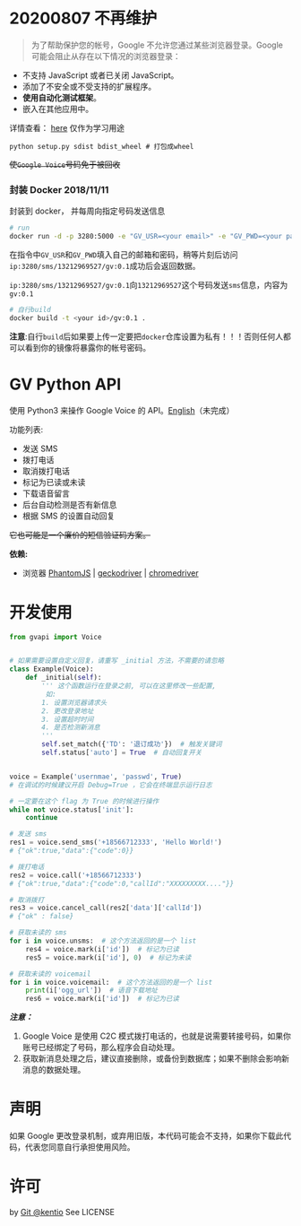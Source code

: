 # 20200807 不再维护
>为了帮助保护您的帐号，Google 不允许您通过某些浏览器登录。Google 可能会阻止从存在以下情况的浏览器登录：

- 不支持 JavaScript 或者已关闭 JavaScript。
- 添加了不安全或不受支持的扩展程序。
- **使用自动化测试框架**。
- 嵌入在其他应用中。

详情查看： [here](https://support.google.com/accounts/answer/7675428?hl=zh-Hans)
仅作为学习用途
```shell script
python setup.py sdist bdist_wheel # 打包成wheel
```

~~使`Google Voice`号码免于被回收~~

### 封装 Docker 2018/11/11
封装到 docker， 并每周向指定号码发送信息

```sh
# run
docker run -d -p 3280:5000 -e "GV_USR=<your email>" -e "GV_PWD=<your passwd>" -e "GVAPI_IS_DEV=true" --restart always cvno/gv
```

在指令中`GV_USR`和`GV_PWD`填入自己的邮箱和密码，稍等片刻后访问`ip:3280/sms/13212969527/gv:0.1`成功后会返回数据。

`ip:3280/sms/13212969527/gv:0.1`向`13212969527`这个号码发送`sms`信息，内容为`gv:0.1`

```sh
# 自行build
docker build -t <your id>/gv:0.1 .
```

**注意**:自行`build`后如果要上传一定要把`docker`仓库设置为私有！！！否则任何人都可以看到你的镜像将暴露你的帐号密码。

# GV Python API

使用 Python3 来操作 Google Voice 的 API。[English](/en)（未完成）

功能列表:

- 发送 SMS
- 拨打电话
- 取消拨打电话
- 标记为已读或未读
- 下载语音留言
- 后台自动检测是否有新信息
- 根据 SMS 的设置自动回复


~~它也可能是一个廉价的短信验证码方案。~~

**依赖:**
- 浏览器 [PhantomJS](http://phantomjs.org/download.html) | [geckodriver](https://github.com/mozilla/geckodriver) | [chromedriver](https://chromedriver.chromium.org/)

# 开发使用

```python
from gvapi import Voice


# 如果需要设置自定义回复，请重写 _initial 方法，不需要的请忽略
class Example(Voice):
    def _initial(self):
        ''' 这个函数运行在登录之前, 可以在这里修改一些配置,
         如:
        1. 设置浏览器请求头
        2. 更改登录地址
        3. 设置超时时间
        4. 是否检测新消息
        '''
        self.set_match({'TD': '退订成功'})  # 触发关键词
        self.status['auto'] = True  # 自动回复开关


voice = Example('usernmae', 'passwd', True)
# 在调试的时候建议开启 Debug=True ，它会在终端显示运行日志

# 一定要在这个 flag 为 True 的时候进行操作
while not voice.status['init']:
    continue

# 发送 sms
res1 = voice.send_sms('+18566712333', 'Hello World!')
# {"ok":true,"data":{"code":0}}

# 拨打电话
res2 = voice.call('+18566712333')
# {"ok":true,"data":{"code":0,"callId":"XXXXXXXXX...."}}

# 取消拨打
res3 = voice.cancel_call(res2['data']['callId'])
# {"ok" : false}

# 获取未读的 sms
for i in voice.unsms:  # 这个方法返回的是一个 list
    res4 = voice.mark(i['id'])  # 标记为已读
    res5 = voice.mark(i['id'], 0)  # 标记为未读

# 获取未读的 voicemail
for i in voice.voicemail:  # 这个方法返回的是一个 list
    print(i['ogg_url'])  # 语音下载地址
    res6 = voice.mark(i['id'])  # 标记为已读
```

***注意：***
1. Google Voice 是使用 C2C 模式拨打电话的，也就是说需要转接号码，如果你账号已经绑定了号码，那么程序会自动处理。
2. 获取新消息处理之后，建议直接删除，或备份到数据库；如果不删除会影响新消息的数据处理。

# 声明
如果 Google 更改登录机制，或弃用旧版，本代码可能会不支持，如果你下载此代码，代表您同意自行承担使用风险。

# 许可
by [Git @kentio](https://github.com/kentio/)
See LICENSE
